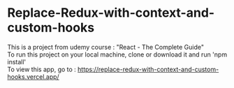 # Replace-Redux-with-context-and-custom-hooks
This is a project from udemy course : "React - The Complete Guide" <br/>
To run this project on your local machine, clone or download it and run 'npm install' <br/>
To view this app, go to : https://replace-redux-with-context-and-custom-hooks.vercel.app/
